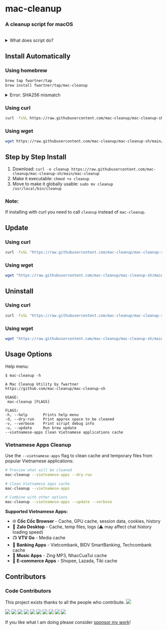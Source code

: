 # mac-cleanup

### A cleanup script for macOS

</br>

<details>
  <summary>
  What does script do?
  </summary>

</br>

* Empty the Trash on All Mounted Volumes and the Main HDD
* Clear System Cache Files
* Clear System Log Files
* Clear System and Application Crash Reports
* Clear Mail Attachments and Downloads
* Clear QuickLook Thumbnails
* Clear Spotlight Indexing Cache
* Clear Font Caches
* Clear Icon Caches
* Clear Enhanced User Cache Directories
* Clear Additional System Logs
* Clear Temporary Internet Files
* Clear Browser Caches (Safari, Firefox, Chrome, Edge, Opera, Brave)
* Clear Adobe Cache Files
* Cleanup iOS Applications
* Remove iOS Device Backups
* Cleanup Xcode Derived Data and Archives
* Reset iOS simulators
* Cleanup Homebrew Cache
* Cleanup Any Old Versions of Gems
* Cleanup Dangling Docker Images
* Purge Inactive Memory
* Cleanup pip cache
* Cleanup Pyenv-VirtualEnv Cache
* Cleanup npm Cache
* Cleanup Yarn Cache
* Cleanup pnpm Cache
* Cleanup Docker Images and Stopped Containers
* Cleanup CocoaPods Cache Files
* Enhanced composer cache cleanup
* Cleanup Dropbox cache
* Cleanup Google Drive File Stream Cache
* Remove PhpStorm logs
* Remove Minecraft logs and cache
* Remove Steam logs and cache
* Remove Lunar Client logs and cache
* Remove Microsoft Teams logs and cache
* Remove Wget logs and hosts
* Removes Cacher logs
* Deletes Android caches
* Clears Gradle caches
* Deletes Kite logs
* Clears Go module cache
* Clears Poetry cache
* **🇻🇳 Vietnamese Apps Cleanup** (with `--vietnamese-apps` flag):
  * Cốc Cốc Browser cache and data
  * Zalo Desktop cache and temp files
  * VTV Go media cache
  * Banking apps cache (VCB-Digibank, BIDV SmartBanking, Techcombank)
  * Music & Entertainment cache (Zing MP3, NhacCuaTui)
  * E-commerce apps cache (Shopee, Lazada, Tiki)
* Remove Cacher logs
* Delete Android caches
* Clear Gradle caches and stop daemons
* Delete Kite logs
* Clear Go module cache
* Clear Rust cargo cache
* Clear Python pip cache
* Clear Maven repository cache
* Clear Poetry cache
* Clear VSCode/Cursor cache and logs
* Clear Slack cache and logs
* Clear Discord cache
* Clear Spotify cache
* Clear WhatsApp cache
* Clear Telegram cache
* Clear Figma cache
* Clear Postman cache
* Clear Firefox profiles and cache
* Clear generic Electron app caches
* Rebuild Launch Services database
* Clear download quarantine attributes
* Clear sleep image (hibernation file) if safe
* Optional network cache reset

### 🆕 **Advanced Cleanup Features**

#### 🗂️ **System Files & Caches**
* Clear QuickLook thumbnails cache
* Remove .DS_Store files from all directories
* Clear font caches (ATS)
* Clear icon services cache
* Clear location services cache
* Remove core dumps
* Clear system installer logs

#### 🌐 **Browser Data (Advanced)**
* Clear Safari downloads and website data
* Remove Chrome crash dumps
* Clear Firefox crash reports
* Clear Microsoft Edge cache
* Clear Opera cache
* Clear Brave browser cache

#### 📱 **iOS/Mobile Development**
* Clear iOS device support files
* Remove old simulator runtimes
* Clear Xcode user data
* Clear iOS app installer cache

#### 🎮 **Gaming & Entertainment**
* Clear Discord cache
* Clear Spotify persistent cache
* Clear VLC cache
* Clear IINA cache
* Clear Steam workshop files

#### 💼 **Professional Apps**
* Enhanced Adobe Creative Cloud cleanup
* Clear Final Cut Pro cache
* Clear Logic Pro cache
* Clear Sketch cache
* Clear Figma desktop cache
* Clear Canva cache

#### 🔧 **Development Tools (Extended)**
* Clear Rust cargo registry cache
* Clear Python pip cache
* Clear Ruby gems cache
* Clear Maven repository cache
* Clear PHP Composer cache
* Clear R packages cache
* Clear Conda packages cache

#### 📝 **Code Editors & IDEs**
* Enhanced JetBrains IDEs cache cleanup
* Clear VSCode extensions node_modules
* Clear Sublime Text cache
* Clear Cursor cache
* Clear Nova cache

#### 💬 **Communication Apps**
* Clear Slack cache
* Clear Zoom cache and logs
* Clear WhatsApp cache
* Clear Telegram Desktop cache and logs

#### 🗄️ **Database & Servers**
* Clear MongoDB logs
* Clear PostgreSQL logs
* Clear MySQL logs
* Clear Redis logs
* Clear Elasticsearch logs

#### 🔄 **Cloud Storage**
* Clear OneDrive cache and logs
* Clear Box cache
* Clear pCloud cache
* Clear Sync.com cache

#### ⚡ **System Optimization**
* Rebuild LaunchServices database
* Clear quarantine attributes from Downloads
* Reset font cache

#### 🛡️ **Security & Privacy**
* Clear keychain logs
* Clear diagnostic reports
* Clear crash reporter data
* Clear analytics and usage statistics

</details>

## Install Automatically

### Using homebrew

```bash
brew tap fwartner/tap
brew install fwartner/tap/mac-cleanup
```
<details>
  <summary>
  Error: SHA256 mismatch
  </summary>

> If you'll see ```Error: SHA256 mismatch``` try this:
> 1. Copy "Actual" hash from error
> 2. Run ```brew edit fwartner/tap/mac-cleanup```
> 3. Press ```I``` and change ```sha256 "<some hash>"``` with hash from step 1
> 4. Press ```:```, then ```wq``` and ```Enter```
> 5. Re-run installation \
> ```brew install fwartner/tap/mac-cleanup```

</details>


### Using curl

```bash
curl -fsSL https://raw.githubusercontent.com/mac-cleanup/mac-cleanup-sh/main/installer.sh | bash -s install
```

### Using wget

```bash
wget https://raw.githubusercontent.com/mac-cleanup/mac-cleanup-sh/main/installer.sh -O - | bash -s install
```

## Step by Step Install

1. Download: `curl -o cleanup https://raw.githubusercontent.com/mac-cleanup/mac-cleanup-sh/main/mac-cleanup`
2. Make it executable: `chmod +x cleanup`
3. Move to make it globally usable: `sudo mv cleanup /usr/local/bin/cleanup`

### Note:
If installing with curl you need to call `cleanup` instead of `mac-cleanup`.

## Update

### Using curl

```bash
curl -fsSL "https://raw.githubusercontent.com/mac-cleanup/mac-cleanup-sh/main/installer.sh" | bash -s update
```

### Using wget

```bash
wget "https://raw.githubusercontent.com/mac-cleanup/mac-cleanup-sh/main/installer.sh" -O - | bash -s update
```

## Uninstall

### Using curl

```bash
curl -fsSL "https://raw.githubusercontent.com/mac-cleanup/mac-cleanup-sh/main/installer.sh" | bash -s uninstall
```

### Using wget

```bash
wget "https://raw.githubusercontent.com/mac-cleanup/mac-cleanup-sh/main/installer.sh" -O - | bash -s uninstall
```

## Usage Options

Help menu:

```
$ mac-cleanup -h

A Mac Cleanup Utility by fwartner
https://github.com/mac-cleanup/mac-cleanup-sh

USAGE:
 mac-cleanup [FLAGS]

FLAGS:
-h, --help       Prints help menu
-d, --dry-run    Print approx space to be cleaned
-v, --verbose    Print script debug info
-u, --update     Run brew update
--vietnamese-apps Clean Vietnamese applications cache
```

### Vietnamese Apps Cleanup

Use the `--vietnamese-apps` flag to clean cache and temporary files from popular Vietnamese applications:

```bash
# Preview what will be cleaned
mac-cleanup --vietnamese-apps --dry-run

# Clean Vietnamese apps cache
mac-cleanup --vietnamese-apps

# Combine with other options
mac-cleanup --vietnamese-apps --update --verbose
```

**Supported Vietnamese Apps:**
- 🌐 **Cốc Cốc Browser** - Cache, GPU cache, session data, cookies, history
- 💬 **Zalo Desktop** - Cache, temp files, logs (⚠️ may affect chat history loading speed)
- 📺 **VTV Go** - Media cache
- 🏦 **Banking Apps** - Vietcombank, BIDV SmartBanking, Techcombank cache
- 🎵 **Music Apps** - Zing MP3, NhacCuaTui cache
- 🛒 **E-commerce Apps** - Shopee, Lazada, Tiki cache

## Contributors

### Code Contributors

This project exists thanks to all the people who contribute.
<a href="https://github.com/mac-cleanup/mac-cleanup-sh/graphs/contributors"><img src="https://opencollective.com/mac-cleanup/contributors.svg?width=890&button=false" /></a>

<a href="https://opencollective.com/mac-cleanup/organization/0/website"><img src="https://opencollective.com/mac-cleanup/organization/0/avatar.svg"></a>
<a href="https://opencollective.com/mac-cleanup/organization/1/website"><img src="https://opencollective.com/mac-cleanup/organization/1/avatar.svg"></a>
<a href="https://opencollective.com/mac-cleanup/organization/2/website"><img src="https://opencollective.com/mac-cleanup/organization/2/avatar.svg"></a>
<a href="https://opencollective.com/mac-cleanup/organization/3/website"><img src="https://opencollective.com/mac-cleanup/organization/3/avatar.svg"></a>
<a href="https://opencollective.com/mac-cleanup/organization/4/website"><img src="https://opencollective.com/mac-cleanup/organization/4/avatar.svg"></a>
<a href="https://opencollective.com/mac-cleanup/organization/5/website"><img src="https://opencollective.com/mac-cleanup/organization/5/avatar.svg"></a>
<a href="https://opencollective.com/mac-cleanup/organization/6/website"><img src="https://opencollective.com/mac-cleanup/organization/6/avatar.svg"></a>
<a href="https://opencollective.com/mac-cleanup/organization/7/website"><img src="https://opencollective.com/mac-cleanup/organization/7/avatar.svg"></a>
<a href="https://opencollective.com/mac-cleanup/organization/8/website"><img src="https://opencollective.com/mac-cleanup/organization/8/avatar.svg"></a>
<a href="https://opencollective.com/mac-cleanup/organization/9/website"><img src="https://opencollective.com/mac-cleanup/organization/9/avatar.svg"></a>

If you like what I am doing please consider [sponsor my work](https://github.com/sponsors/fwartner)!
